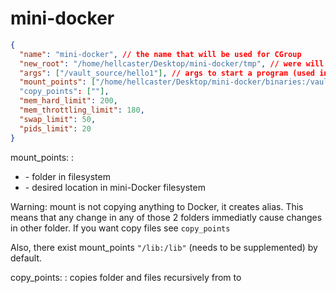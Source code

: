 # mini-docker
```json
{
  "name": "mini-docker", // the name that will be used for CGroup
  "new_root": "/home/hellcaster/Desktop/mini-docker/tmp", // were will be the storage of current container
  "args": ["/vault_source/hello1"], // args to start a program (used in execv)
  "mount_points": ["/home/hellcaster/Desktop/mini-docker/binaries:/vault_source"], // mount <from>:<to>
  "copy_points": [""],
  "mem_hard_limit": 200,
  "mem_throttling_limit": 180,
  "swap_limit": 50,
  "pids_limit": 20
}
```

mount_points: <from>:<to>
- <from> - folder in filesystem
- <to> - desired location in mini-Docker filesystem

Warning: mount is not copying anything to Docker, it creates alias. This means that any change in any of those 2 folders immediatly cause changes in other folder. If you want copy files see `copy_points`

Also, there exist mount_points `"/lib:/lib"` (needs to be supplemented) by default.

copy_points: <from>:<to> copies folder and files recursively from <from> to <to>